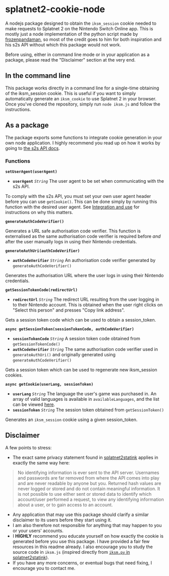 # splatnet2-cookie-node
A nodejs package designed to obtain the `iksm_session` cookie needed to make requests to Splatnet 2 on the Nintendo Switch Online app. This is mostly just a node implementation of the python script made by [frozenpandaman](https://github.com/frozenpandaman), so most of the credit goes to him for both inspiration and his s2s API without which this package would not work.

Before using, either in command line mode or in your application as a package, please read the "Disclaimer" section at the very end.

## In the command line
This package works directly in a command line for a single-time obtaining of the iksm_session cookie. This is useful if you want to simply automatically generate an `iksm_cookie` to use Splatnet 2 in your browser.
Once you've cloned the repository, simply run `node iksm.js` and follow the instructions.

## As a package
The package exports some functions to integrate cookie generation in your own node application. I highly recommend you read up on how it works by going to [the s2s API docs](https://github.com/frozenpandaman/splatnet2statink/wiki/api-docs#how-it-works).

### Functions

**`setUserAgent(userAgent)`**

- **`userAgent`** *`String`* The user agent to be set when communicating with the s2s API.

To comply with the s2s API, you must set your own user agent header before you can use `getCookie()`. This can be done simply by running this function with the desired user agent. See [Integration and use](https://github.com/frozenpandaman/splatnet2statink/wiki/api-docs#integration-and-use) for instructions on why this matters.

**`generateAuthCodeVerifier()`**

Generates a URL safe authorisation code verifier. This function is externalised as the same authorisation code verifier is required before *and* after the user manually logs in using their Nintendo credentials.

**`generateAuthUri(authCodeVerifier)`**

- **`authCodeVerifier`** *`String`* An authorisation code verifier generated by `generateAuthCodeVerifier()`

Generates the authorisation URL where the user logs in using their Nintendo credentials.

**`getSessionTokenCode(redirectUrl)`**

- **`redirectUrl`** *`String`* The redirect URL resulting from the user logging in to their Nintendo account. This is obtained when the user right clicks on "Select this person" and presses "Copy link address".

Gets a session token code which can be used to obtain a session_token.

**`async getSessionToken(sessionTokenCode, authCodeVerifier)`**

- **`sessionTokenCode`** *`String`* A session token code obtained from `getSessionTokenCode()`
- **`authCodeVerifier`** *`String`* The same authorisation code verifier used in `generateAuthUri()` and originally generated using `generateAuthCodeVerifier()`

Gets a session token which can be used to regenerate new iksm_session cookies.

**`async getCookie(userLang, sessionToken)`**

- **`userLang`** *`String`* The language the user's game was purchased in. An array of valid languages is available in `availableLanguages`, and the list can be viewed [here](https://github.com/frozenpandaman/splatnet2statink/wiki/languages).
- **`sessionToken`** *`String`* The session token obtained from `getSessionToken()`

Generates an `iksm_session` cookie using a given session_token.

## Disclaimer

A few points to stress:
- The exact same privacy statement found in [splatnet2statink](https://github.com/frozenpandaman/splatnet2statink#automatic) applies in exactly the same way here: 
>No identifying information is ever sent to the API server. Usernames and passwords are far removed from where the API comes into play and are never readable by anyone but you. Returned hash values are never logged or stored and do not contain meaningful information. It is not possible to use either sent or stored data to identify which account/user performed a request, to view any identifying information about a user, or to gain access to an account.
- Any application that may use this package should clarify a similar disclaimer to its users before they start using it.
- I am also therefore not responsible for anything that may happen to you or your users' accounts.
- I **HIGHLY** recommend you educate yourself on how exactly the cookie is generated before you use this package. I have provided a fair few resources in this readme already. I also encourage you to study the source code in `iksm.js` (inspired directly from [`iksm.py` in splatnet2statink](https://github.com/frozenpandaman/splatnet2statink/blob/master/iksm.py)).
- If you have any more concerns, or eventual bugs that need fixing, I encourage you to contact me.